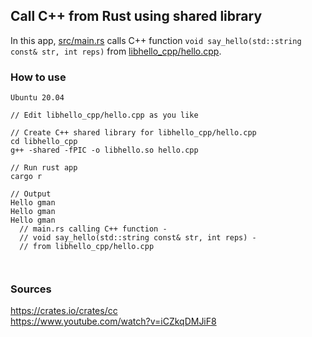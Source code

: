 ## Call C++ from Rust using shared library

In this app, [src/main.rs](https://github.com/simsekgokhan/rust_call_cpp_so/blob/main/src/main.rs) calls C++ function `void say_hello(std::string const& str, int reps)` from [libhello_cpp/hello.cpp](https://github.com/simsekgokhan/rust_call_cpp_so/blob/main/libhello_cpp/hello.cpp).
  
  
### How to use  

```
Ubuntu 20.04

// Edit libhello_cpp/hello.cpp as you like

// Create C++ shared library for libhello_cpp/hello.cpp 
cd libhello_cpp
g++ -shared -fPIC -o libhello.so hello.cpp 

// Run rust app
cargo r

// Output
Hello gman
Hello gman
Hello gman
  // main.rs calling C++ function -
  // void say_hello(std::string const& str, int reps) -
  // from libhello_cpp/hello.cpp 



```

### Sources
https://crates.io/crates/cc  
https://www.youtube.com/watch?v=iCZkqDMJiF8  

